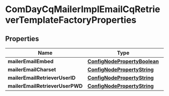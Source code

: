 

# ComDayCqMailerImplEmailCqRetrieverTemplateFactoryProperties

## Properties

Name | Type | Description | Notes
------------ | ------------- | ------------- | -------------
**mailerEmailEmbed** | [**ConfigNodePropertyBoolean**](ConfigNodePropertyBoolean.md) |  |  [optional]
**mailerEmailCharset** | [**ConfigNodePropertyString**](ConfigNodePropertyString.md) |  |  [optional]
**mailerEmailRetrieverUserID** | [**ConfigNodePropertyString**](ConfigNodePropertyString.md) |  |  [optional]
**mailerEmailRetrieverUserPWD** | [**ConfigNodePropertyString**](ConfigNodePropertyString.md) |  |  [optional]



